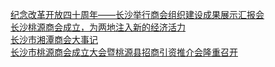  
[纪念改革开放四十周年——长沙举行商会组织建设成果展示汇报会](http://www.dianyue.me/archives/083/mq608f2vnci8sfum/)  
[长沙桃源商会成立，为两地注入新的经济活力](http://www.dianyue.me/archives/798/27as89apntmpr9za/)  
[长沙市湘潭商会大事记](http://www.dianyue.me/archives/944/qwxxj3vtzl2v6f21/)  
[长沙市桃源商会成立大会暨桃源县招商引资推介会隆重召开](http://www.dianyue.me/archives/391/p37uow7muhypz3v0/)